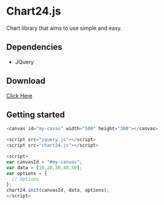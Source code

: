 # Chart24.js
Chart library that aims to use simple and easy.

## Dependencies
- JQuery

## Download
[Click Here](https://github.com/ohwhos/chart24.js/archive/master.zip)

## Getting started
```javascript
<canvas id="my-cavas" width="500" height="300"></canvas>

<script src="jquery.js"></script>
<script src="chart24.js"></script>

<script>
var canvasId = "#my-canvas";
var data = [10,20,30,40,50];
var options = {
  // Options
};
chart24.init(canvasId, data, options);
</script>
```
